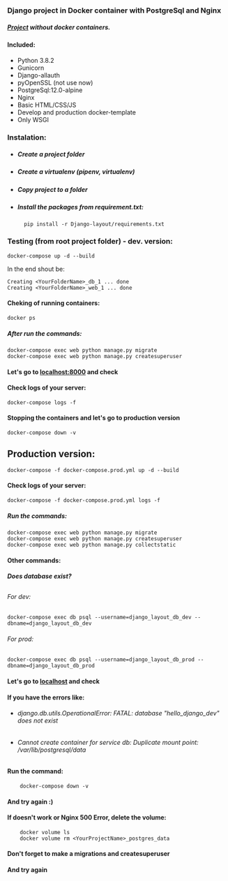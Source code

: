 ### Django project in Docker container with PostgreSql and Nginx

##### [Project](https://github.com/bandirom/django_layout "django_layout")  without docker containers.

#### Included:
+   Python 3.8.2
+   Gunicorn
+   Django-allauth
+   pyOpenSSL (not use now)
+   PostgreSql:12.0-alpine
+   Nginx
+   Basic HTML/CSS/JS
+   Develop and production docker-template
+   Only WSGI

### Instalation:
- ##### Create a project folder
- ##### Create a virtualenv (pipenv, virtualenv)
- ##### Copy project to a folder
- ##### Install the packages from requirement.txt:

        pip install -r Django-layout/requirements.txt
 
### Testing (from root project folder) - dev. version:


    docker-compose up -d --build
    
In the end shout be:


    Creating <YourFolderName>_db_1 ... done
    Creating <YourFolderName>_web_1 ... done

#### Cheking of running containers:
    docker ps

##### After run the commands:
    
    docker-compose exec web python manage.py migrate
    docker-compose exec web python manage.py createsuperuser
    
#### Let's go to [localhost:8000](http://localhost:8000 "localhost") and check

#### Check logs of your server:
    docker-compose logs -f

#### Stopping the containers and let's go to production version
    docker-compose down -v

## Production version:
    docker-compose -f docker-compose.prod.yml up -d --build
        
#### Check logs of your server:
    docker-compose -f docker-compose.prod.yml logs -f
    
##### Run the commands:
    docker-compose exec web python manage.py migrate
    docker-compose exec web python manage.py createsuperuser
    docker-compose exec web python manage.py collectstatic


#### Other commands:
##### Does database exist?
##
###### For dev:
    docker-compose exec db psql --username=django_layout_db_dev --dbname=django_layout_db_dev
###### For prod:
    docker-compose exec db psql --username=django_layout_db_prod --dbname=django_layout_db_prod
#### Let's go to [localhost](http://localhost "localhost") and check

#### If you have the errors like:

+   ###### django.db.utils.OperationalError: FATAL:  database "hello_django_dev" does not exist
+   ###### Cannot create container for service db: Duplicate mount point: /var/lib/postgresql/data

#### Run the command:
        docker-compose down -v
####  And try again :)

#### If doesn't work or Nginx 500 Error, delete the volume:
        docker volume ls
        docker volume rm <YourProjectName>_postgres_data
     
#### Don't forget to make a migrations and createsuperuser
####  And try again